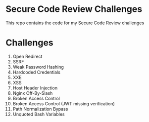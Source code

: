 # Secure Code Review Challenges

This repo contains the code for my Secure Code Review challenges

# Challenges

1. Open Redirect
2. SSRF
3. Weak Password Hashing
4. Hardcoded Credentials
5. XXE
6. XSS
7. Host Header Injection
8. Nginx Off-By-Slash
9. Broken Access Control
10. Broken Access Control (JWT missing verification)
11. Path Normalization Bypass
12. Unquoted Bash Variables
